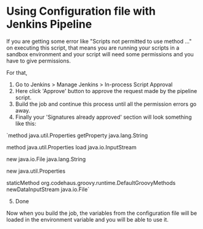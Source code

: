 # Using Configuration file with Jenkins Pipeline

If you are getting some error like "Scripts not permitted to use method ..." on executing this script, that means you are running your scripts in a sandbox environment and your script will need some permissions and you have to give permissions.

For that, 

1. Go to Jenkins > Manage Jenkins > In-process Script Approval
2. Here click 'Approve' button to approve the request made by the pipeline script. 
3. Build the job and continue this process until all the permission errors go away. 
4. Finally your 'Signatures already approved' section will look something like this:

`method java.util.Properties getProperty java.lang.String

method java.util.Properties load java.io.InputStream

new java.io.File java.lang.String

new java.util.Properties

staticMethod org.codehaus.groovy.runtime.DefaultGroovyMethods newDataInputStream java.io.File`

5. Done

Now when you build the job, the variables from the configuration file will be loaded in the environment variable and you will be able to use it.
